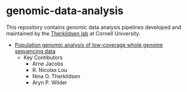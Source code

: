 # genomic-data-analysis

This repository contains genomic data analysis pipelines developed and maintained by the [Therkildsen lab](https://www.therkildsenlab.com/) at Cornell University. 

* [Population genomic analysis of low-coverage whole genome sequencing data](https://github.com/therkildsen-lab/genomic-data-analysis/blob/master/lcwgs_data_analysis.md)
    * Key Contibutors
        * Arne Jacobs
        * R. Nicolas Lou
        * Nina O. Therkildsen
        * Aryn P. Wilder
